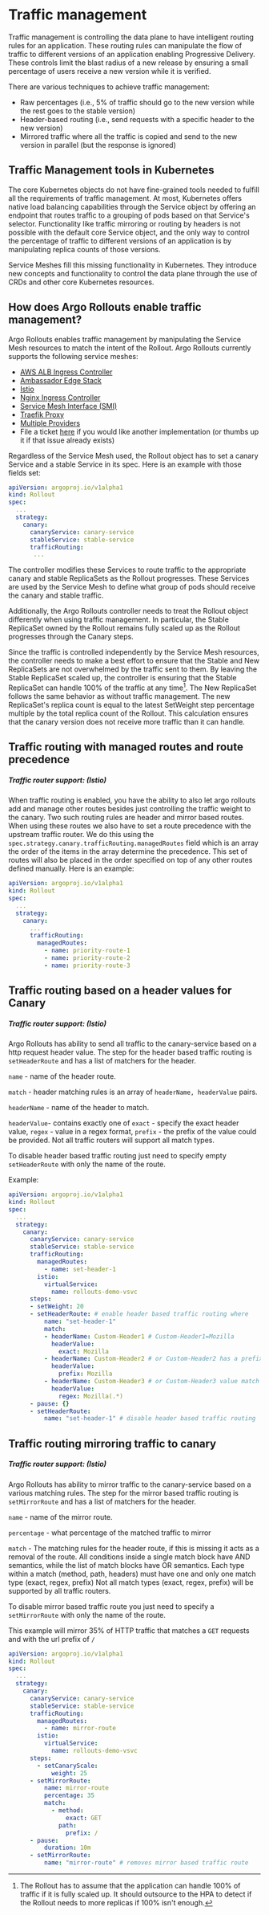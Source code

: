 # Traffic management

Traffic management is controlling the data plane to have intelligent routing rules for an application. These routing rules can manipulate the flow of traffic to different versions of an application enabling Progressive Delivery. These controls limit the blast radius of a new release by ensuring a small percentage of users receive a new version while it is verified.

There are various techniques to achieve traffic management:

- Raw percentages (i.e., 5% of traffic should go to the new version while the rest goes to the stable version)
- Header-based routing (i.e., send requests with a specific header to the new version)
- Mirrored traffic where all the traffic is copied and send to the new version in parallel (but the response is ignored)

## Traffic Management tools in Kubernetes

The core Kubernetes objects do not have fine-grained tools needed to fulfill all the requirements of traffic management. At most, Kubernetes offers native load balancing capabilities through the Service object by offering an endpoint that routes traffic to a grouping of pods based on that Service's selector. Functionality like traffic mirroring or routing by headers is not possible with the default core Service object, and the only way to control the percentage of traffic to different versions of an application is by manipulating replica counts of those versions. 

Service Meshes fill this missing functionality in Kubernetes. They introduce new concepts and functionality to control the data plane through the use of CRDs and other core Kubernetes resources. 

## How does Argo Rollouts enable traffic management?

Argo Rollouts enables traffic management by manipulating the Service Mesh resources to match the intent of the Rollout. Argo Rollouts currently supports the following service meshes:

- [AWS ALB Ingress Controller](alb.md)
- [Ambassador Edge Stack](ambassador.md)
- [Istio](istio.md)
- [Nginx Ingress Controller](nginx.md)
- [Service Mesh Interface (SMI)](smi.md)
- [Traefik Proxy](traefik.md)
- [Multiple Providers](mixed.md)
- File a ticket [here](https://github.com/argoproj/argo-rollouts/issues) if you would like another implementation (or thumbs up it if that issue already exists)

Regardless of the Service Mesh used, the Rollout object has to set a canary Service and a stable Service in its spec. Here is an example with those fields set:
```yaml
apiVersion: argoproj.io/v1alpha1
kind: Rollout
spec:
  ...
  strategy:
    canary:
      canaryService: canary-service
      stableService: stable-service
      trafficRouting:
       ...
```

The controller modifies these Services to route traffic to the appropriate canary and stable ReplicaSets as the Rollout progresses. These Services are used by the Service Mesh to define what group of pods should receive the canary and stable traffic.

Additionally, the Argo Rollouts controller needs to treat the Rollout object differently when using traffic management. In particular, the Stable ReplicaSet owned by the Rollout remains fully scaled up as the Rollout progresses through the Canary steps.

Since the traffic is controlled independently by the Service Mesh resources, the controller needs to make a best effort to ensure that the Stable and New ReplicaSets are not overwhelmed by the traffic sent to them. By leaving the Stable ReplicaSet scaled up, the controller is ensuring that the Stable ReplicaSet can handle 100% of the traffic at any time[^1]. The New ReplicaSet follows the same behavior as without traffic management. The new ReplicaSet's replica count is equal to the latest SetWeight step percentage multiple by the total replica count of the Rollout. This calculation ensures that the canary version does not receive more traffic than it can handle.

[^1]: The Rollout has to assume that the application can handle 100% of traffic if it is fully scaled up. It should outsource to the HPA to detect if the Rollout needs to more replicas if 100% isn't enough.

## Traffic routing with managed routes and route precedence
##### Traffic router support: (Istio)

When traffic routing is enabled, you have the ability to also let argo rollouts add and manage other routes besides just
controlling the traffic weight to the canary. Two such routing rules are header and mirror based routes. When using these
routes we also have to set a route precedence with the upstream traffic router. We do this using the `spec.strategy.canary.trafficRouting.managedRoutes`
field which is an array the order of the items in the array determine the precedence. This set of routes will also be placed
in the order specified on top of any other routes defined manually. Here is an example:

```yaml
apiVersion: argoproj.io/v1alpha1
kind: Rollout
spec:
  ...
  strategy:
    canary:
      ...
      trafficRouting:
        managedRoutes:
          - name: priority-route-1
          - name: priority-route-2
          - name: priority-route-3
```


## Traffic routing based on a header values for Canary
##### Traffic router support: (Istio)

Argo Rollouts has ability to send all traffic to the canary-service based on a http request header value.
The step for the header based traffic routing is `setHeaderRoute` and has a list of matchers for the header. 

`name` - name of the header route.

`match` - header matching rules is an array of `headerName, headerValue` pairs.

`headerName` - name of the header to match.

`headerValue`-  contains exactly one of `exact` - specify the exact header value, 
`regex` - value in a regex format, `prefix` - the prefix of the value could be provided. Not all traffic routers will support
all match types.

To disable header based traffic routing just need to specify empty `setHeaderRoute` with only the name of the route.

Example:

```yaml
apiVersion: argoproj.io/v1alpha1
kind: Rollout
spec:
  ...
  strategy:
    canary:
      canaryService: canary-service
      stableService: stable-service
      trafficRouting:
        managedRoutes:
          - name: set-header-1
        istio:
          virtualService:
            name: rollouts-demo-vsvc
      steps:
      - setWeight: 20
      - setHeaderRoute: # enable header based traffic routing where
          name: "set-header-1"
          match:
          - headerName: Custom-Header1 # Custom-Header1=Mozilla
            headerValue:
              exact: Mozilla
          - headerName: Custom-Header2 # or Custom-Header2 has a prefix Mozilla
            headerValue:
              prefix: Mozilla
          - headerName: Custom-Header3 # or Custom-Header3 value match regex: Mozilla(.*)
            headerValue:
              regex: Mozilla(.*)
      - pause: {}
      - setHeaderRoute:
          name: "set-header-1" # disable header based traffic routing
```

## Traffic routing mirroring traffic to canary
##### Traffic router support: (Istio)

Argo Rollouts has ability to mirror traffic to the canary-service based on a various matching rules.
The step for the mirror based traffic routing is `setMirrorRoute` and has a list of matchers for the header.

`name` - name of the mirror route.

`percentage` - what percentage of the matched traffic to mirror

`match` - The matching rules for the header route, if this is missing it acts as a removal of the route.
All conditions inside a single match block have AND semantics, while the list of match blocks have OR semantics.
Each type within a match (method, path, headers) must have one and only one match type (exact, regex, prefix)
Not all match types (exact, regex, prefix) will be supported by all traffic routers.

To disable mirror based traffic route you just need to specify a `setMirrorRoute` with only the name of the route.

This example will mirror 35% of HTTP traffic that matches a `GET` requests and with the url prefix of `/`
```yaml
apiVersion: argoproj.io/v1alpha1
kind: Rollout
spec:
  ...
  strategy:
    canary:
      canaryService: canary-service
      stableService: stable-service
      trafficRouting:
        managedRoutes:
          - name: mirror-route
        istio:
          virtualService:
            name: rollouts-demo-vsvc
      steps:
        - setCanaryScale:
            weight: 25
      - setMirrorRoute:
          name: mirror-route
          percentage: 35
          match:
            - method:
                exact: GET
              path:
                prefix: /
      - pause:
          duration: 10m
      - setMirrorRoute:
          name: "mirror-route" # removes mirror based traffic route
```